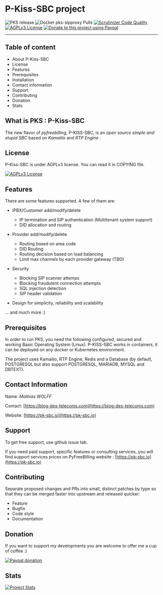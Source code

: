 # P-Kiss-SBC project

![PKS release](https://img.shields.io/badge/PKS_version-4.0.3-8A2BE2)
![Docker pks-sipproxy Pulls](https://img.shields.io/docker/pulls/mwolff44w/pks-sipproxy)
[![Scrutinizer Code Quality](https://scrutinizer-ci.com/g/mwolff44/pyfreebilling/badges/quality-score.png?b=master)](https://scrutinizer-ci.com/g/mwolff44/pyfreebilling/?branch=master)
[![AGPLv3 License](https://img.shields.io/badge/license-AGPLv3-blue.svg?style=flat-square)](http://www.fsf.org)
[![Donate to this project using Paypal](https://img.shields.io/badge/paypal-donate-red.svg)](https://www.paypal.com/cgi-bin/webscr?cmd=_donations&business=FANG9JC63Q7DY&lc=FR&item_name=PyFreeBilling&currency_code=EUR&bn=PP%2dDonationsBF%3abtn_donateCC_LG%2egif%3aNonHosted&pk_campaign=donation)

---

## Table of content

- About P-Kiss-SBC
- License
- Features
- Prerequisites
- Installation
- Contact information
- Support
- Contributing
- Donation
- Stats

## What is PKS : P-Kiss-SBC

The new flavor of *pyfreebilling*, P-KISS-SBC, is an *open source simple and stupid SBC* based on *Kamailio* and *RTP Engine* .

## License

P-Kiss-SBC is under AGPLv3 license. You can read it in COPYING file.

[![AGPLv3 License](https://img.shields.io/badge/license-AGPLv3-blue.svg?style=flat-square)](http://www.fsf.org)

## Features

There are some features supported. A few of them are:

- IPBX/Customer add/modify/delete
  - IP termination and SIP authentication (Multitenant system support)
  - DID allocation and routing

- Provider add/modify/delete
  - Routing based on area code
  - DID Routing
  - Routing decision based on load balancing
  - Limit max channels by each provider gateway (TBD)

- Security
  - Blocking SIP scanner attemps
  - Blocking fraudulent connection attempts
  - SQL injection detection
  - SIP header validation

- Design for simplicity, reliability and scalability

... and much more :)

## Prerequisites

In order to run PKS, you need the following configured, secured  and
working Basic Operating System (Linux). P-KISS-SBC works in containers, it can be deployed on any docker or Kubernetes environment.

The project uses Kamailio, RTP Engine, Redis and a Database (by default, POSTGRESQL but also support POSTGRESQL, MARIADB, MYSQL and DBTEXT).

## Contact Information

Name: *Mathias WOLFF*

Contact: [https://blog-des-telecoms.com](https://blog-des-telecoms.com)

Website: [https://pk-sbc.io](https://pk-sbc.io)

## Support

To get free support, use github issue tab.

If you need paid support, specific features or consulting services, you will find support services prices on PyFreeBilling website : [https://pk-sbc.io](https://pk-sbc.io)

## Contributing

Separate proposed changes and PRs into small, distinct patches by type so that they can be merged faster into upstream and released quicker:

- Feature
- Bugfix
- Code style
- Documentation

## Donation

If you want to support my developments you are welcome to offer me a cup of coffee :)

[![Paypal donation](static/donate_button_red.jpg)](https://www.paypal.com/cgi-bin/webscr?cmd=_donations&business=FANG9JC63Q7DY&lc=FR&item_name=PyFreeBilling&currency_code=EUR&bn=PP%2dDonationsBF%3abtn_donateCC_LG%2egif%3aNonHosted)

## Stats

[![Project Stats](https://www.openhub.net/p/pyfreebilling/widgets/project_thin_badge.gif)](https://www.openhub.net/p/pyfreebilling)
